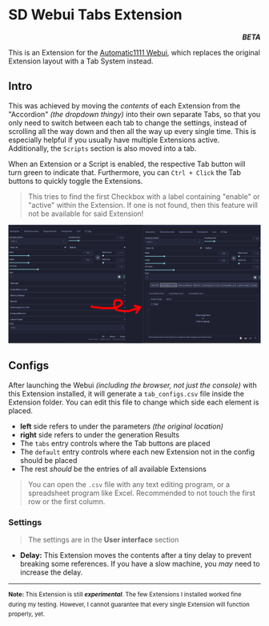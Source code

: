 ﻿# SD Webui Tabs Extension
<p align="right"><i><b>BETA</b></i></p>

This is an Extension for the [Automatic1111 Webui](https://github.com/AUTOMATIC1111/stable-diffusion-webui), which replaces the original Extension layout with a Tab System instead.

## Intro
This was achieved by moving the *contents* of each Extension from the "Accordion" *(the dropdown thingy)* into their own separate Tabs, 
so that you only need to switch between each tab to change the settings, instead of scrolling all the way down and then all the way up every single time. 
This is especially helpful if you usually have multiple Extensions active.
Additionally, the `Scripts` section is also moved into a tab.

When an Extension or a Script is enabled, the respective Tab button will turn green to indicate that. Furthermore, you can `Ctrl + Click` the Tab buttons to quickly toggle the Extensions.
> This tries to find the first Checkbox with a label containing "enable" or "active" within the Extension. If one is not found, then this feature will not be available for said Extension!

<p align="center"><img src="demo.jpg" width=768></p>

## Configs
After launching the Webui *(including the browser, not just the console)* with this Extension installed, it will generate a `tab_configs.csv` file inside the Extension folder.
You can edit this file to change which side each element is placed. 
- **left** side refers to under the parameters *(the original location)*
- **right** side refers to under the generation Results
- The `tabs` entry controls where the Tab buttons are placed
- The `default` entry controls where each new Extension not in the config should be placed
- The rest *should* be the entries of all available Extensions

> You can open the `.csv` file with any text editing program, or a spreadsheet program like Excel. Recommended to not touch the first row or the first column.

### Settings
> The settings are in the **User interface** section
- **Delay:** This Extension moves the contents after a tiny delay to prevent breaking some references. If you have a slow machine, you *may* need to increase the delay.

<hr>

<sup> **Note:** This Extension is still ***experimental***. The few Extensions I installed worked fine during my testing. However, I cannot guarantee that every single Extension will function properly, yet. </sup>

